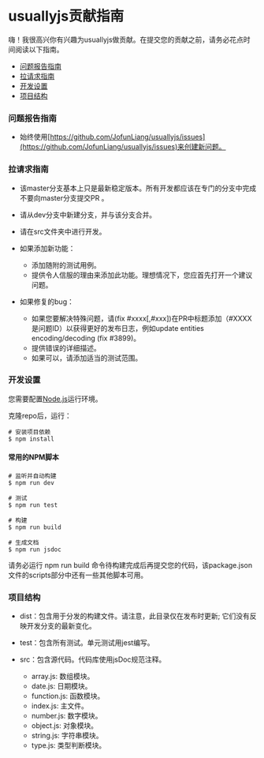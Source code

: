 # usuallyjs贡献指南

嗨！我很高兴你有兴趣为usuallyjs做贡献。在提交您的贡献之前，请务必花点时间阅读以下指南。

* [问题报告指南](#问题报告指南)
* [拉请求指南](#拉请求指南)
* [开发设置](#开发设置)
* [项目结构](#项目结构)

### 问题报告指南

* 始终使用[https://github.com/JofunLiang/usuallyjs/issues](https://github.com/JofunLiang/usuallyjs/issues)来创建新问题。

### 拉请求指南

* 该master分支基本上只是最新稳定版本。所有开发都应该在专门的分支中完成 不要向master分支提交PR 。

* 请从dev分支中新建分支，并与该分支合并。

* 请在src文件夹中进行开发。

* 如果添加新功能：
  * 添加随附的测试用例。
  * 提供令人信服的理由来添加此功能。理想情况下，您应首先打开一个建议问题。

* 如果修复的bug：
  * 如果您要解决特殊问题，请(fix #xxxx[,#xxx])在PR中标题添加（#XXXX是问题ID）以获得更好的发布日志，例如update entities encoding/decoding (fix #3899)。
  * 提供错误的详细描述。
  * 如果可以，请添加适当的测试范围。

### 开发设置

您需要配置[Node.js](https://nodejs.org/en/)运行环境。

克隆repo后，运行：
```
# 安装项目依赖
$ npm install
```

#### 常用的NPM脚本
```
# 监听并自动构建
$ npm run dev

# 测试
$ npm run test

# 构建
$ npm run build

# 生成文档
$ npm run jsdoc
```

请务必运行 npm run build 命令待构建完成后再提交您的代码，该package.json文件的scripts部分中还有一些其他脚本可用。

### 项目结构

* dist：包含用于分发的构建文件。请注意，此目录仅在发布时更新; 它们没有反映开发分支的最新变化。

* test：包含所有测试。单元测试用jest编写。

* src：包含源代码。代码库使用jsDoc规范注释。
  
  * array.js: 数组模块。
  * date.js: 日期模块。
  * function.js: 函数模块。
  * index.js: 主文件。
  * number.js: 数字模块。
  * object.js: 对象模块。
  * string.js: 字符串模块。
  * type.js: 类型判断模块。
